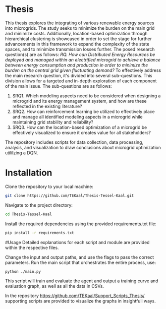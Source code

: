 # Thesis

This thesis explores the integrating of various renewable energy sources into microgrids. The study seeks to minimize the burden on the main grid and minimize costs. Additionally, location-based optimization through hierarchical clustering is showcased in order to set the stage for further advancements in this framework to expand the complexity of the state spaces, and to minimize transmission losses further. The posed research question(s) are as follows: 
*RQ. How can Distributed Energy Resources be deployed and managed within an electrified microgrid to achieve a balance between energy consumption and production in order to minimize the burden on the central grid given fluctuating demand?*
To effectively address the main research question, it's divided into several sub-questions. This division allows for a targeted and in-depth exploration of each component of the main issue. The sub-questions are as follows:
1. SRQ1. Which modeling aspects need to be considered when designing a microgrid and its energy management system, and how are these reflected in the existing literature?
2. SRQ2. How can reinforcement learning be utilized to effectively place and manage all identified modeling aspects in a microgrid while maintaining grid stability and reliability?
3. SRQ3. How can the location-based optimization of a microgrid be effectively visualized to ensure it creates value for all stakeholders?



The repository includes scripts for data collection, data processing, analysis, and visualization to draw conclusions about microgrid optimization utililzing a DQN. 

# Installation
Clone the repository to your local machine:
```bash
git clone https://github.com/TEKaal/Thesis-Tessel-Kaal.git
```

Navigate to the project directory:
```bash
cd Thesis-Tessel-Kaal
```

Install the required dependencies using the provided requirements.txt file:
```bash
pip install -r requirements.txt
```

#Usage
Detailed explanations for each script and module are provided within the respective files. 

Change the input and output paths, and use the flags to pass the correct parameters. Run the main script that orchestrates the entire process, use:
```bash
python ./main.py
```

This script will train and evaluate the agent and output a training curve and evaluation graph, as well as all the data in CSVs. 

In the repository https://github.com/TEKaal/Support_Scripts_Thesis/ supporting scripts are provided to visualize the graphs in insightfull ways. 
